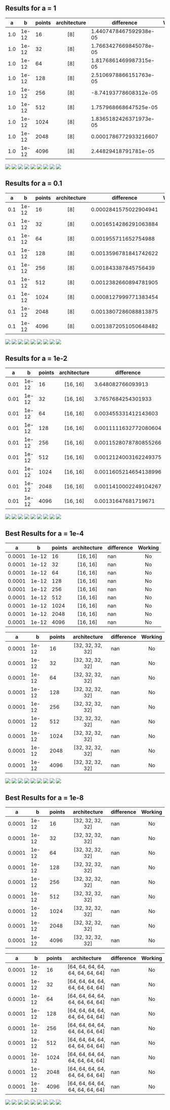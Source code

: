 ## Results for a = 1

| a   | b     | points | architecture | difference             | Working |
|-----|-------|--------|:------------:|------------------------|:-------:|
| 1.0 | 1e-12 | 16     |      [8]     | 1.4407478467592938e-05 |   Yes   |
| 1.0 | 1e-12 | 32     |      [8]     | 1.7663427669845078e-05 |   Yes   |
| 1.0 | 1e-12 | 64     |      [8]     | 1.8176861469987315e-05 |   Yes   |
| 1.0 | 1e-12 | 128    |      [8]     | 2.5106978866151763e-05 |   Yes   |
| 1.0 | 1e-12 | 256    |      [8]     | -8.74193778608312e-05  |   Yes   |
| 1.0 | 1e-12 | 512    |      [8]     | 1.757968668647525e-05  |   Yes   |
| 1.0 | 1e-12 | 1024   |      [8]     | 1.8365182426371973e-05 |   Yes   |
| 1.0 | 1e-12 | 2048   |      [8]     | 0.0001786772933216607  |   Yes   |
| 1.0 | 1e-12 | 4096   |      [8]     | 2.44829418791781e-05   |   Yes   |

![](OutputPlots/a_1.0_points_16.png)
![](OutputPlots/a_1.0_points_32.png)
![](OutputPlots/a_1.0_points_64.png)
![](OutputPlots/a_1.0_points_128.png)
![](OutputPlots/a_1.0_points_256.png)
![](OutputPlots/a_1.0_points_512.png)
![](OutputPlots/a_1.0_points_1024.png)
![](OutputPlots/a_1.0_points_2048.png)
![](OutputPlots/a_1.0_points_4096.png)

## Results for a = 0.1

| a   | b     | points | architecture | difference             | Working |
|-----|-------|--------|:------------:|------------------------|:-------:|
| 0.1 | 1e-12 | 16   | [8] | 0.0002841575022904941 | Yes |
| 0.1 | 1e-12 | 32   | [8] | 0.0016514286291063884 | Yes |
| 0.1 | 1e-12 | 64   | [8] | 0.001955711652754988  | Yes |
| 0.1 | 1e-12 | 128  | [8] | 0.0013596781841742622 | Yes |
| 0.1 | 1e-12 | 256  | [8] | 0.001843387845756439  | Yes |
| 0.1 | 1e-12 | 512  | [8] | 0.0012382660894781905 | Yes |
| 0.1 | 1e-12 | 1024 | [8] | 0.0008127999771383454 | Yes |
| 0.1 | 1e-12 | 2048 | [8] | 0.0013807286088813875 | Yes |
| 0.1 | 1e-12 | 4096 | [8] | 0.0013872051050648482 | Yes |

![](OutputPlots/a_0.1_points_16.png)
![](OutputPlots/a_0.1_points_32.png)
![](OutputPlots/a_0.1_points_64.png)
![](OutputPlots/a_0.1_points_128.png)
![](OutputPlots/a_0.1_points_256.png)
![](OutputPlots/a_0.1_points_512.png)
![](OutputPlots/a_0.1_points_1024.png)
![](OutputPlots/a_0.1_points_2048.png)
![](OutputPlots/a_0.1_points_4096.png)

## Results for a = 1e-2

| a   | b     | points | architecture | difference             | Working |
|-----|-------|--------|:------------:|------------------------|:-------:|
| 0.01 | 1e-12 | 16   | [16, 16] | 3.648082766093913     | No |
| 0.01 | 1e-12 | 32   | [16, 16] | 3.7657684254301933    | No |
| 0.01 | 1e-12 | 64   | [16, 16] | 0.003455331412143603  | Yes |
| 0.01 | 1e-12 | 128  | [16, 16] | 0.0011111632772080604 | Yes |
| 0.01 | 1e-12 | 256  | [16, 16] | 0.0011528078780855266 | Yes |
| 0.01 | 1e-12 | 512  | [16, 16] | 0.0012124003162249375 | Yes |
| 0.01 | 1e-12 | 1024 | [16, 16] | 0.0011605214654138996 | Yes |
| 0.01 | 1e-12 | 2048 | [16, 16] | 0.0011410002249104267 | Yes |
| 0.01 | 1e-12 | 4096 | [16, 16] | 0.00131647681719671   | Yes |

![](OutputPlots/a_0.01_points_16.png)
![](OutputPlots/a_0.01_points_32.png)
![](OutputPlots/a_0.01_points_64.png)
![](OutputPlots/a_0.01_points_128.png)
![](OutputPlots/a_0.01_points_256.png)
![](OutputPlots/a_0.01_points_512.png)
![](OutputPlots/a_0.01_points_1024.png)
![](OutputPlots/a_0.01_points_2048.png)
![](OutputPlots/a_0.01_points_4096.png)

## Best Results for a = 1e-4

| a   | b     | points | architecture | difference             | Working |
|-----|-------|--------|:------------:|------------------------|:-------:|
| 0.0001 | 1e-12 | 16   | [16, 16] | nan | No |
| 0.0001 | 1e-12 | 32   | [16, 16] | nan | No |
| 0.0001 | 1e-12 | 64   | [16, 16] | nan | No |
| 0.0001 | 1e-12 | 128  | [16, 16] | nan | No |
| 0.0001 | 1e-12 | 256  | [16, 16] | nan | No |
| 0.0001 | 1e-12 | 512  | [16, 16] | nan | No |
| 0.0001 | 1e-12 | 1024 | [16, 16] | nan | No |
| 0.0001 | 1e-12 | 2048 | [16, 16] | nan | No |
| 0.0001 | 1e-12 | 4096 | [16, 16] | nan | No |

| a   | b     | points | architecture | difference             | Working |
|-----|-------|--------|:------------:|------------------------|:-------:|
| 0.0001 | 1e-12 | 16   | [32, 32, 32, 32] | nan | No |
| 0.0001 | 1e-12 | 32   | [32, 32, 32, 32] | nan | No |
| 0.0001 | 1e-12 | 64   | [32, 32, 32, 32] | nan | No |
| 0.0001 | 1e-12 | 128  | [32, 32, 32, 32] | nan | No |
| 0.0001 | 1e-12 | 256  | [32, 32, 32, 32] | nan | No |
| 0.0001 | 1e-12 | 512  | [32, 32, 32, 32] | nan | No |
| 0.0001 | 1e-12 | 1024 | [32, 32, 32, 32] | nan | No |
| 0.0001 | 1e-12 | 2048 | [32, 32, 32, 32] | nan | No |
| 0.0001 | 1e-12 | 4096 | [32, 32, 32, 32] | nan | No |

![](OutputPlots/a_0.0001_points_16.png)
![](OutputPlots/a_0.0001_points_32.png)
![](OutputPlots/a_0.0001_points_64.png)
![](OutputPlots/a_0.0001_points_128.png)
![](OutputPlots/a_0.0001_points_256.png)
![](OutputPlots/a_0.0001_points_512.png)
![](OutputPlots/a_0.0001_points_1024.png)
![](OutputPlots/a_0.0001_points_2048.png)
![](OutputPlots/a_0.0001_points_4096.png)

## Best Results for a = 1e-8

| a   | b     | points | architecture | difference             | Working |
|-----|-------|--------|:------------:|------------------------|:-------:|
| 0.0001 | 1e-12 | 16   | [32, 32, 32, 32] | nan | No |
| 0.0001 | 1e-12 | 32   | [32, 32, 32, 32] | nan | No |
| 0.0001 | 1e-12 | 64   | [32, 32, 32, 32] | nan | No |
| 0.0001 | 1e-12 | 128  | [32, 32, 32, 32] | nan | No |
| 0.0001 | 1e-12 | 256  | [32, 32, 32, 32] | nan | No |
| 0.0001 | 1e-12 | 512  | [32, 32, 32, 32] | nan | No |
| 0.0001 | 1e-12 | 1024 | [32, 32, 32, 32] | nan | No |
| 0.0001 | 1e-12 | 2048 | [32, 32, 32, 32] | nan | No |
| 0.0001 | 1e-12 | 4096 | [32, 32, 32, 32] | nan | No |

| a   | b     | points | architecture | difference             | Working |
|-----|-------|--------|:------------:|------------------------|:-------:|
| 0.0001 | 1e-12 | 16   | [64, 64, 64, 64, 64, 64, 64, 64] | nan | No |
| 0.0001 | 1e-12 | 32   | [64, 64, 64, 64, 64, 64, 64, 64] | nan | No |
| 0.0001 | 1e-12 | 64   | [64, 64, 64, 64, 64, 64, 64, 64] | nan | No |
| 0.0001 | 1e-12 | 128  | [64, 64, 64, 64, 64, 64, 64, 64] | nan | No |
| 0.0001 | 1e-12 | 256  | [64, 64, 64, 64, 64, 64, 64, 64] | nan | No |
| 0.0001 | 1e-12 | 512  | [64, 64, 64, 64, 64, 64, 64, 64] | nan | No |
| 0.0001 | 1e-12 | 1024 | [64, 64, 64, 64, 64, 64, 64, 64] | nan | No |
| 0.0001 | 1e-12 | 2048 | [64, 64, 64, 64, 64, 64, 64, 64] | nan | No |
| 0.0001 | 1e-12 | 4096 | [64, 64, 64, 64, 64, 64, 64, 64] | nan | No |

![](OutputPlots/a_1e-08_points_16.png)
![](OutputPlots/a_1e-08_points_32.png)
![](OutputPlots/a_1e-08_points_64.png)
![](OutputPlots/a_1e-08_points_128.png)
![](OutputPlots/a_1e-08_points_256.png)
![](OutputPlots/a_1e-08_points_512.png)
![](OutputPlots/a_1e-08_points_1024.png)
![](OutputPlots/a_1e-08_points_2048.png)
![](OutputPlots/a_1e-08_points_4096.png)
